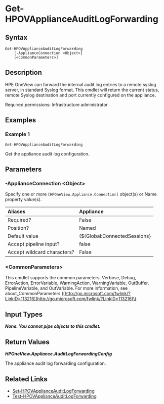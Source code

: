 ﻿---
description: Get the appliance remote Syslog audit log forwarding configuration.
---

# Get-HPOVApplianceAuditLogForwarding

## Syntax

```text
Get-HPOVApplianceAuditLogForwarding
    [-ApplianceConnection <Object>]
    [<CommonParameters>]
```

## Description

HPE OneView can forward the internal audit log entries to a remote syslog server, in standard Syslog format.  This cmdlet will return the current status, remote Syslog destination and port currently configured on the appliance.

Required permissions: Infrastructure administrator

## Examples

###  Example 1 

```text
Get-HPOVApplianceAuditLogForwarding

```

Get the appliance audit log configuration.

## Parameters

### -ApplianceConnection &lt;Object&gt;

Specify one or more `[HPOneView.Appliance.Connection]` object(s) or Name property value(s).

| Aliases | Appliance |
| :--- | :--- |
| Required? | False |
| Position? | Named |
| Default value | (${Global:ConnectedSessions} | ? Default) |
| Accept pipeline input? | false |
| Accept wildcard characters? | False |

### &lt;CommonParameters&gt;

This cmdlet supports the common parameters: Verbose, Debug, ErrorAction, ErrorVariable, WarningAction, WarningVariable, OutBuffer, PipelineVariable, and OutVariable. For more information, see about\_CommonParameters \([http://go.microsoft.com/fwlink/?LinkID=113216](http://go.microsoft.com/fwlink/?LinkID=113216)\)

## Input Types

_**None.  You cannot pipe objects to this cmdlet.**_

## Return Values

_**HPOneView.Appliance.AuditLogForwardingConfig**_

The appliance audit log forwarding configuration.

## Related Links

* [Set-HPOVApplianceAuditLogForwarding](set-hpovapplianceauditlogforwarding.md)
* [Test-HPOVApplianceAuditLogForwarding](test-hpovapplianceauditlogforwarding.md)

